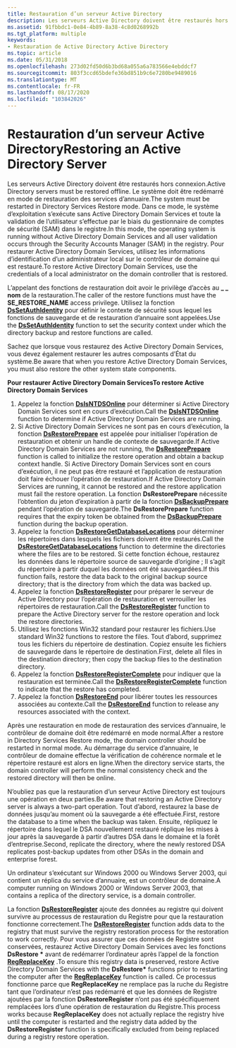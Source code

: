 ```yaml
---
title: Restauration d’un serveur Active Directory
description: Les serveurs Active Directory doivent être restaurés hors connexion.
ms.assetid: 91fbbdc1-0e84-4b89-8a38-4c8d0268992b
ms.tgt_platform: multiple
keywords:
- Restauration de Active Directory Active Directory
ms.topic: article
ms.date: 05/31/2018
ms.openlocfilehash: 273d02fd50d6b3bd68a055a6a783566e4ebddcf7
ms.sourcegitcommit: 803f3ccd65bdefe36bd851b9c6e7280be9489016
ms.translationtype: MT
ms.contentlocale: fr-FR
ms.lasthandoff: 08/17/2020
ms.locfileid: "103842026"
---
```

# <a name="restoring-an-active-directory-server"></a><span data-ttu-id="fc4f5-104">Restauration d’un serveur Active Directory</span><span class="sxs-lookup"><span data-stu-id="fc4f5-104">Restoring an Active Directory Server</span></span>

<span data-ttu-id="fc4f5-105">Les serveurs Active Directory doivent être restaurés hors connexion.</span><span class="sxs-lookup"><span data-stu-id="fc4f5-105">Active Directory servers must be restored offline.</span></span> <span data-ttu-id="fc4f5-106">Le système doit être redémarré en mode de restauration des services d’annuaire.</span><span class="sxs-lookup"><span data-stu-id="fc4f5-106">The system must be restarted in Directory Services Restore mode.</span></span> <span data-ttu-id="fc4f5-107">Dans ce mode, le système d’exploitation s’exécute sans Active Directory Domain Services et toute la validation de l’utilisateur s’effectue par le biais du gestionnaire de comptes de sécurité (SAM) dans le registre.</span><span class="sxs-lookup"><span data-stu-id="fc4f5-107">In this mode, the operating system is running without Active Directory Domain Services and all user validation occurs through the Security Accounts Manager (SAM) in the registry.</span></span> <span data-ttu-id="fc4f5-108">Pour restaurer Active Directory Domain Services, utilisez les informations d’identification d’un administrateur local sur le contrôleur de domaine qui est restauré.</span><span class="sxs-lookup"><span data-stu-id="fc4f5-108">To restore Active Directory Domain Services, use the credentials of a local administrator on the domain controller that is restored.</span></span>

<span data-ttu-id="fc4f5-109">L’appelant des fonctions de restauration doit avoir le privilège d’accès au **\_ \_ nom** de la restauration.</span><span class="sxs-lookup"><span data-stu-id="fc4f5-109">The caller of the restore functions must have the **SE\_RESTORE\_NAME** access privilege.</span></span> <span data-ttu-id="fc4f5-110">Utilisez la fonction [**DsSetAuthIdentity**](dssetauthidentity.md) pour définir le contexte de sécurité sous lequel les fonctions de sauvegarde et de restauration d’annuaire sont appelées.</span><span class="sxs-lookup"><span data-stu-id="fc4f5-110">Use the [**DsSetAuthIdentity**](dssetauthidentity.md) function to set the security context under which the directory backup and restore functions are called.</span></span>

<span data-ttu-id="fc4f5-111">Sachez que lorsque vous restaurez des Active Directory Domain Services, vous devez également restaurer les autres composants d’État du système.</span><span class="sxs-lookup"><span data-stu-id="fc4f5-111">Be aware that when you restore Active Directory Domain Services, you must also restore the other system state components.</span></span>

<span data-ttu-id="fc4f5-112">**Pour restaurer Active Directory Domain Services**</span><span class="sxs-lookup"><span data-stu-id="fc4f5-112">**To restore Active Directory Domain Services**</span></span>

1.  <span data-ttu-id="fc4f5-113">Appelez la fonction [**DsIsNTDSOnline**](dsisntdsonline.md) pour déterminer si Active Directory Domain Services sont en cours d’exécution.</span><span class="sxs-lookup"><span data-stu-id="fc4f5-113">Call the [**DsIsNTDSOnline**](dsisntdsonline.md) function to determine if Active Directory Domain Services are running.</span></span>
2.  <span data-ttu-id="fc4f5-114">Si Active Directory Domain Services ne sont pas en cours d’exécution, la fonction [**DsRestorePrepare**](dsrestoreprepare.md) est appelée pour initialiser l’opération de restauration et obtenir un handle de contexte de sauvegarde.</span><span class="sxs-lookup"><span data-stu-id="fc4f5-114">If Active Directory Domain Services are not running, the [**DsRestorePrepare**](dsrestoreprepare.md) function is called to initialize the restore operation and obtain a backup context handle.</span></span> <span data-ttu-id="fc4f5-115">Si Active Directory Domain Services sont en cours d’exécution, il ne peut pas être restauré et l’application de restauration doit faire échouer l’opération de restauration.</span><span class="sxs-lookup"><span data-stu-id="fc4f5-115">If Active Directory Domain Services are running, it cannot be restored and the restore application must fail the restore operation.</span></span> <span data-ttu-id="fc4f5-116">La fonction **DsRestorePrepare** nécessite l’obtention du jeton d’expiration à partir de la fonction [**DsBackupPrepare**](dsbackupprepare.md) pendant l’opération de sauvegarde.</span><span class="sxs-lookup"><span data-stu-id="fc4f5-116">The **DsRestorePrepare** function requires that the expiry token be obtained from the [**DsBackupPrepare**](dsbackupprepare.md) function during the backup operation.</span></span>
3.  <span data-ttu-id="fc4f5-117">Appelez la fonction [**DsRestoreGetDatabaseLocations**](dsrestoregetdatabaselocations.md) pour déterminer les répertoires dans lesquels les fichiers doivent être restaurés.</span><span class="sxs-lookup"><span data-stu-id="fc4f5-117">Call the [**DsRestoreGetDatabaseLocations**](dsrestoregetdatabaselocations.md) function to determine the directories where the files are to be restored.</span></span> <span data-ttu-id="fc4f5-118">Si cette fonction échoue, restaurez les données dans le répertoire source de sauvegarde d’origine ; Il s’agit du répertoire à partir duquel les données ont été sauvegardées.</span><span class="sxs-lookup"><span data-stu-id="fc4f5-118">If this function fails, restore the data back to the original backup source directory; that is the directory from which the data was backed up.</span></span>
4.  <span data-ttu-id="fc4f5-119">Appelez la fonction [**DsRestoreRegister**](dsrestoreregister.md) pour préparer le serveur de Active Directory pour l’opération de restauration et verrouiller les répertoires de restauration.</span><span class="sxs-lookup"><span data-stu-id="fc4f5-119">Call the [**DsRestoreRegister**](dsrestoreregister.md) function to prepare the Active Directory server for the restore operation and lock the restore directories.</span></span>
5.  <span data-ttu-id="fc4f5-120">Utilisez les fonctions Win32 standard pour restaurer les fichiers.</span><span class="sxs-lookup"><span data-stu-id="fc4f5-120">Use standard Win32 functions to restore the files.</span></span> <span data-ttu-id="fc4f5-121">Tout d’abord, supprimez tous les fichiers du répertoire de destination. Copiez ensuite les fichiers de sauvegarde dans le répertoire de destination.</span><span class="sxs-lookup"><span data-stu-id="fc4f5-121">First, delete all files in the destination directory; then copy the backup files to the destination directory.</span></span>
6.  <span data-ttu-id="fc4f5-122">Appelez la fonction [**DsRestoreRegisterComplete**](dsrestoreregistercomplete.md) pour indiquer que la restauration est terminée.</span><span class="sxs-lookup"><span data-stu-id="fc4f5-122">Call the [**DsRestoreRegisterComplete**](dsrestoreregistercomplete.md) function to indicate that the restore has completed.</span></span>
7.  <span data-ttu-id="fc4f5-123">Appelez la fonction [**DsRestoreEnd**](dsrestoreend.md) pour libérer toutes les ressources associées au contexte.</span><span class="sxs-lookup"><span data-stu-id="fc4f5-123">Call the [**DsRestoreEnd**](dsrestoreend.md) function to release any resources associated with the context.</span></span>

<span data-ttu-id="fc4f5-124">Après une restauration en mode de restauration des services d’annuaire, le contrôleur de domaine doit être redémarré en mode normal.</span><span class="sxs-lookup"><span data-stu-id="fc4f5-124">After a restore in Directory Services Restore mode, the domain controller should be restarted in normal mode.</span></span> <span data-ttu-id="fc4f5-125">Au démarrage du service d’annuaire, le contrôleur de domaine effectue la vérification de cohérence normale et le répertoire restauré est alors en ligne.</span><span class="sxs-lookup"><span data-stu-id="fc4f5-125">When the directory service starts, the domain controller will perform the normal consistency check and the restored directory will then be online.</span></span>

<span data-ttu-id="fc4f5-126">N’oubliez pas que la restauration d’un serveur Active Directory est toujours une opération en deux parties.</span><span class="sxs-lookup"><span data-stu-id="fc4f5-126">Be aware that restoring an Active Directory server is always a two-part operation.</span></span> <span data-ttu-id="fc4f5-127">Tout d’abord, restaurez la base de données jusqu’au moment où la sauvegarde a été effectuée.</span><span class="sxs-lookup"><span data-stu-id="fc4f5-127">First, restore the database to a time when the backup was taken.</span></span> <span data-ttu-id="fc4f5-128">Ensuite, répliquez le répertoire dans lequel le DSA nouvellement restauré réplique les mises à jour après la sauvegarde à partir d’autres DSA dans le domaine et la forêt d’entreprise.</span><span class="sxs-lookup"><span data-stu-id="fc4f5-128">Second, replicate the directory, where the newly restored DSA replicates post-backup updates from other DSAs in the domain and enterprise forest.</span></span>

<span data-ttu-id="fc4f5-129">Un ordinateur s’exécutant sur Windows 2000 ou Windows Server 2003, qui contient un réplica du service d’annuaire, est un contrôleur de domaine.</span><span class="sxs-lookup"><span data-stu-id="fc4f5-129">A computer running on Windows 2000 or Windows Server 2003, that contains a replica of the directory service, is a domain controller.</span></span>

<span data-ttu-id="fc4f5-130">La fonction [**DsRestoreRegister**](dsrestoreregister.md) ajoute des données au registre qui doivent survivre au processus de restauration du Registre pour que la restauration fonctionne correctement.</span><span class="sxs-lookup"><span data-stu-id="fc4f5-130">The [**DsRestoreRegister**](dsrestoreregister.md) function adds data to the registry that must survive the registry restoration process for the restoration to work correctly.</span></span> <span data-ttu-id="fc4f5-131">Pour vous assurer que ces données de Registre sont conservées, restaurez Active Directory Domain Services avec les fonctions **DsRestore \*** avant de redémarrer l’ordinateur après l’appel de la fonction [**RegReplaceKey**](/windows/desktop/api/winreg/nf-winreg-regreplacekeya) .</span><span class="sxs-lookup"><span data-stu-id="fc4f5-131">To ensure this registry data is preserved, restore Active Directory Domain Services with the **DsRestore\*** functions prior to restarting the computer after the [**RegReplaceKey**](/windows/desktop/api/winreg/nf-winreg-regreplacekeya) function is called.</span></span> <span data-ttu-id="fc4f5-132">Ce processus fonctionne parce que **RegReplaceKey** ne remplace pas la ruche du Registre tant que l’ordinateur n’est pas redémarré et que les données de Registre ajoutées par la fonction **DsRestoreRegister** n’ont pas été spécifiquement remplacées lors d’une opération de restauration du Registre.</span><span class="sxs-lookup"><span data-stu-id="fc4f5-132">This process works because **RegReplaceKey** does not actually replace the registry hive until the computer is restarted and the registry data added by the **DsRestoreRegister** function is specifically excluded from being replaced during a registry restore operation.</span></span>

 

 